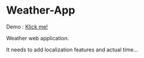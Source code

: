 # Weather-App

Demo : [Klick me!](https://matetuh.github.io/Weather-App/)

Weather web application.

It needs to add localization features and actual time...
